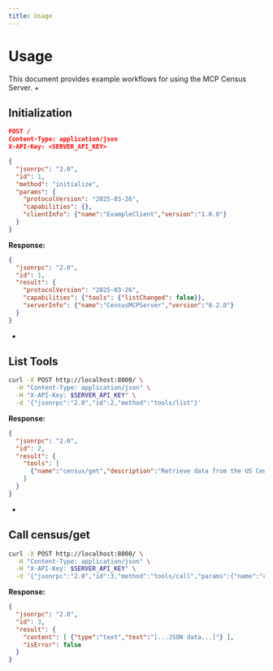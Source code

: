 ```yaml
---
title: Usage
---
```


# Usage

This document provides example workflows for using the MCP Census Server.
+
## Initialization

```json
POST /
Content-Type: application/json
X-API-Key: <SERVER_API_KEY>

{
  "jsonrpc": "2.0",
  "id": 1,
  "method": "initialize",
  "params": {
    "protocolVersion": "2025-03-26",
    "capabilities": {},
    "clientInfo": {"name":"ExampleClient","version":"1.0.0"}
  }
}
```

**Response:**
```json
{
  "jsonrpc": "2.0",
  "id": 1,
  "result": {
    "protocolVersion": "2025-03-26",
    "capabilities": {"tools": {"listChanged": false}},
    "serverInfo": {"name":"CensusMCPServer","version":"0.2.0"}
  }
}
```
+
## List Tools

```bash
curl -X POST http://localhost:8000/ \
  -H "Content-Type: application/json" \
  -H "X-API-Key: $SERVER_API_KEY" \
  -d '{"jsonrpc":"2.0","id":2,"method":"tools/list"}'
```

**Response:**
```json
{
  "jsonrpc": "2.0",
  "id": 2,
  "result": {
    "tools": [
      {"name":"census/get","description":"Retrieve data from the US Census Bureau API","inputSchema":{...}}
    ]
  }
}
```
+
## Call census/get

```bash
curl -X POST http://localhost:8000/ \
  -H "Content-Type: application/json" \
  -H "X-API-Key: $SERVER_API_KEY" \
  -d '{"jsonrpc":"2.0","id":3,"method":"tools/call","params":{"name":"census/get","arguments":{"year":2020,"dataset":"acs/acs5","get":["P001001"],"for":"state:06"}}}'
```

**Response:**
```json
{
  "jsonrpc": "2.0",
  "id": 3,
  "result": {
    "content": [ {"type":"text","text":"[...JSON data...]"} ],
    "isError": false
  }
}
```